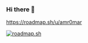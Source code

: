 ### Hi there 👋

<!--
**amromar/amromar** is a ✨ _special_ ✨ repository because its `README.md` (this file) appears on your GitHub profile.

Here are some ideas to get you started:

- 🔭 I’m currently working on ...
- 🌱 I’m currently learning ...
- 👯 I’m looking to collaborate on ...
- 🤔 I’m looking for help with ...
- 💬 Ask me about ...
- 📫 How to reach me: ...
- 😄 Pronouns: ...
- ⚡ Fun fact: ...
-->
https://roadmap.sh/u/amr0mar


[![roadmap.sh](https://api.roadmap.sh/v1-badge/wide/64a56d77ec22530247ef82ca?variant=dark)](https://roadmap.sh)
